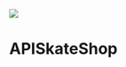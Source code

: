 <img src="http://img.shields.io/static/v1?label=STATUS&message=EM%20DESENVOLVIMENTO&color=GREEN&style=for-the-badge"/>
<h1> APISkateShop</h1>

